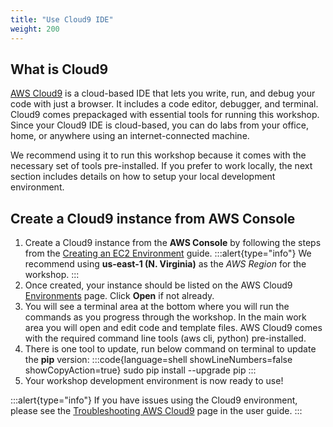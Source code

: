 ```yaml
---
title: "Use Cloud9 IDE"
weight: 200
---
```


## What is Cloud9

[AWS Cloud9](https://aws.amazon.com/cloud9/) is a cloud-based IDE that lets you write, run, and debug your code with just a browser. It includes a code editor, debugger, and terminal. Cloud9 comes prepackaged with essential tools for running this workshop. Since your Cloud9 IDE is cloud-based, you can do labs from your office, home, or anywhere using an internet-connected machine.

We recommend using it to run this workshop because it comes with the necessary set of tools pre-installed. If you prefer to work locally, the next section includes details on how to setup your local development environment.

## Create a Cloud9 instance from AWS Console

1. Create a Cloud9 instance from the **AWS Console** by following the steps from the [Creating an EC2 Environment](https://docs.aws.amazon.com/cloud9/latest/user-guide/create-environment-main.html) guide.
:::alert{type="info"}
We recommend using **us-east-1 (N. Virginia)** as the _AWS Region_ for the workshop.
:::
1. Once created, your instance should be listed on the AWS Cloud9 [Environments](https://console.aws.amazon.com/cloud9/home) page. Click **Open** if not already.
1. You will see a terminal area at the bottom where you will run the commands as you progress through the workshop. In the main work area you will open and edit code and template files. AWS Cloud9 comes with the required command line tools (aws cli, python) pre-installed.
1. There is one tool to update, run below command on terminal to update the **pip** version:
    :::code{language=shell showLineNumbers=false showCopyAction=true}
    sudo pip install --upgrade pip
    :::
1. Your workshop development environment is now ready to use!

:::alert{type="info"}
If you have issues using the Cloud9 environment, please see the [Troubleshooting AWS Cloud9](https://docs.aws.amazon.com/cloud9/latest/user-guide/troubleshooting.html) page in the user guide.
:::
